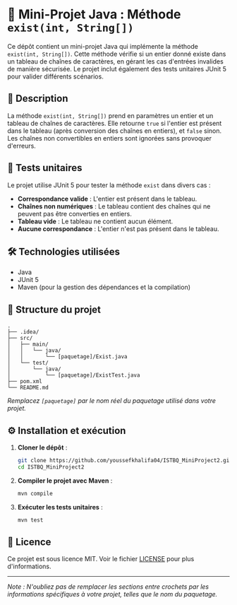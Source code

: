 
# 🧪 Mini-Projet Java : Méthode `exist(int, String[])`

Ce dépôt contient un mini-projet Java qui implémente la méthode `exist(int, String[])`. Cette méthode vérifie si un entier donné existe dans un tableau de chaînes de caractères, en gérant les cas d'entrées invalides de manière sécurisée. Le projet inclut également des tests unitaires JUnit 5 pour valider différents scénarios.

## 📄 Description

La méthode `exist(int, String[])` prend en paramètres un entier et un tableau de chaînes de caractères. Elle retourne `true` si l'entier est présent dans le tableau (après conversion des chaînes en entiers), et `false` sinon. Les chaînes non convertibles en entiers sont ignorées sans provoquer d'erreurs.

## 🧪 Tests unitaires

Le projet utilise JUnit 5 pour tester la méthode `exist` dans divers cas :

- **Correspondance valide** : L'entier est présent dans le tableau.
- **Chaînes non numériques** : Le tableau contient des chaînes qui ne peuvent pas être converties en entiers.
- **Tableau vide** : Le tableau ne contient aucun élément.
- **Aucune correspondance** : L'entier n'est pas présent dans le tableau.

## 🛠️ Technologies utilisées

- Java
- JUnit 5
- Maven (pour la gestion des dépendances et la compilation)

## 📁 Structure du projet

```
.
├── .idea/
├── src/
│   ├── main/
│   │   └── java/
│   │       └── [paquetage]/Exist.java
│   └── test/
│       └── java/
│           └── [paquetage]/ExistTest.java
├── pom.xml
└── README.md
```

*Remplacez `[paquetage]` par le nom réel du paquetage utilisé dans votre projet.*

## ⚙️ Installation et exécution

1. **Cloner le dépôt** :

   ```bash
   git clone https://github.com/youssefkhalifa04/ISTBQ_MiniProject2.git
   cd ISTBQ_MiniProject2
   ```

2. **Compiler le projet avec Maven** :

   ```bash
   mvn compile
   ```

3. **Exécuter les tests unitaires** :

   ```bash
   mvn test
   ```

## 📄 Licence

Ce projet est sous licence MIT. Voir le fichier [LICENSE](LICENSE) pour plus d'informations.

---

*Note : N'oubliez pas de remplacer les sections entre crochets par les informations spécifiques à votre projet, telles que le nom du paquetage.*
``` 
